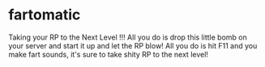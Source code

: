 # fartomatic
 Taking your RP to the Next Level !!! All you do is drop this little bomb on your server and start it up and let the RP blow! All you do is hit F11 and you make fart sounds, it's sure to take shity RP to the next level!
